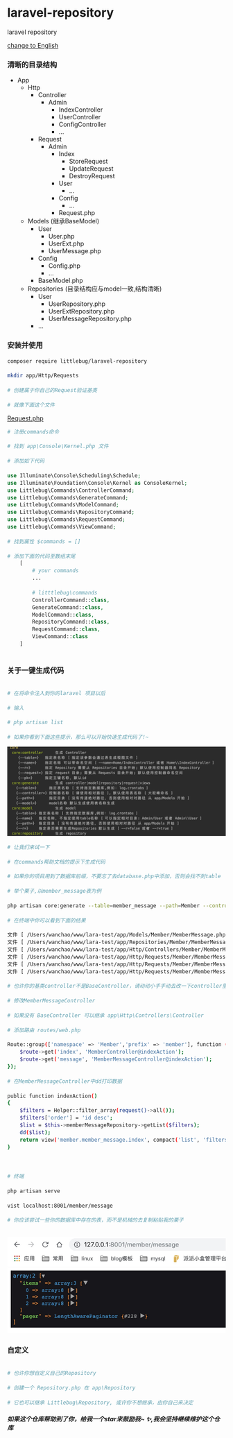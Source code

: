 # laravel-repository
laravel repository 

[change to English](/README.md)

### 清晰的目录结构

* App
    * Http
        * Controller
            * Admin
                * IndexController
                * UserController
                * ConfigController
                * ...
        * Request
            * Admin
                * Index
                    * StoreRequest
                    * UpdateRequest
                    * DestroyRequest
                * User
                    * ...
                * Config
                    * ...
                * Request.php
    * Models (继承BaseModel)
        * User
            * User.php    
            * UserExt.php
            * UserMessage.php
        * Config
            * Config.php
            * ...
        * BaseModel.php
    * Repositories (目录结构应与model一致,结构清晰)
        * User
            * UserRepository.php
            * UserExtRepository.php
            * UserMessageRepository.php
        * ...
            
            
### 安装并使用

```bash
composer require littlebug/laravel-repository

mkdir app/Http/Requests

# 创建属于你自己的Request验证基类

# 就像下面这个文件
```

[Request.php](https://github.com/Wanchaochao/laravel-repository/blob/master/src/littlebug/Request/Request.php)

```php
# 注册commands命令

# 找到 app\Console\Kernel.php 文件

# 添加如下代码

use Illuminate\Console\Scheduling\Schedule;
use Illuminate\Foundation\Console\Kernel as ConsoleKernel;
use Littlebug\Commands\ControllerCommand;
use Littlebug\Commands\GenerateCommand;
use Littlebug\Commands\ModelCommand;
use Littlebug\Commands\RepositoryCommand;
use Littlebug\Commands\RequestCommand;
use Littlebug\Commands\ViewCommand;

# 找到属性 $commands = []

# 添加下面的代码至数组末尾
    [
        # your commands
        ...
        
        # litttlebug\commands
        ControllerCommand::class,
        GenerateCommand::class,
        ModelCommand::class,
        RepositoryCommand::class,
        RequestCommand::class,
        ViewCommand::class
    ]
    
```

### 关于一键生成代码

```bash

# 在将命令注入到你的laravel 项目以后

# 输入

# php artisan list

# 如果你看到下面这些提示，那么可以开始快速生成代码了!~
```

![commands of generate code](/core-commands.jpg 'core of commands')

```bash
# 让我们来试一下

# 在commands帮助文档的提示下生成代码

# 如果你的项目用到了数据库前缀，不要忘了去database.php中添加，否则会找不到table

# 举个栗子,以member_message表为例

php artisan core:generate --table=member_message --path=Member --controller=Member/MemberMessageController

# 在终端中你可以看到下面的结果

文件 [ /Users/wanchao/www/lara-test/app/Models/Member/MemberMessage.php ] 生成成功
文件 [ /Users/wanchao/www/lara-test/app/Repositories/Member/MemberMessageRepository.php ] 生成成功
文件 [ /Users/wanchao/www/lara-test/app/Http/Controllers/Member/MemberMessageController.php ] 生成成功
文件 [ /Users/wanchao/www/lara-test/app/Http/Requests/Member/MemberMessage/UpdateRequest.php ] 生成成功
文件 [ /Users/wanchao/www/lara-test/app/Http/Requests/Member/MemberMessage/DestroyRequest.php ] 生成成功
文件 [ /Users/wanchao/www/lara-test/app/Http/Requests/Member/MemberMessage/StoreRequest.php ] 生成成功

# 也许你的基类controller不是BaseController，请动动小手手动去改一下controller里的继承~

# 修改MemberMessageController

# 如果没有 BaseController 可以继承 app\Http\Controllers\Controller

# 添加路由 routes/web.php

Route::group(['namespace' => 'Member','prefix' => 'member'], function ($route) {
    $route->get('index', 'MemberController@indexAction');
    $route->get('message', 'MemberMessageController@indexAction');
});

# 在MemberMessageController中dd打印数据

public function indexAction()
{
    $filters = Helper::filter_array(request()->all());
    $filters['order'] = 'id desc';
    $list = $this->memberMessageRepository->getList($filters);
    dd($list);
    return view('member.member_message.index', compact('list', 'filters'));
}



# 终端

php artisan serve

vist localhost:8001/member/message

# 你应该尝试一些你的数据库中存在的表，而不是机械的去复制粘贴我的栗子
 
```

![member message 的数据](/data-list.jpg 'member message 的数据')


### 自定义
```bash

# 也许你想自定义自己的Repository

# 创建一个 Repository.php 在 app\Repository

# 它也可以继承 Littlebug\Repository, 或许你不想继承，由你自己来决定

```


##### 如果这个仓库帮助到了你，给我一个star来鼓励我~ ✨,我会坚持继续维护这个仓库